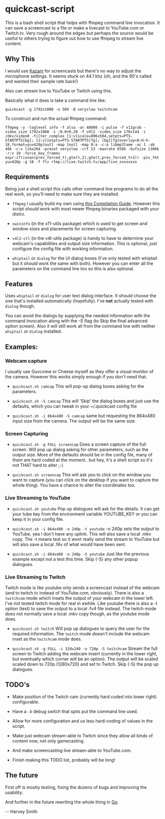 # quickcast-script

This is a bash shell script that helps with ffmpeg command line
invocation. It can save a screencast to a file or make a livecast to
YouTube.com or Twitch.tv. Very rough around the edges but perhaps the
source would be useful to others trying to figure out how to use
ffmpeg to stream live content.


## Why This

I would use [Kazam](http://launchpad.net/kazam) for screencasts but
there's no way to adjust the microphone settings. It seems stuck
on 44.1 khz (oh, and the 90's called and wanted their sample rate
back!)

Also can stream live to YouTube or Twitch using this.

Basically what it does is take a command line like:

`quickcast -g 1792x1008 -o 504 -Q veryslow twitchcam`

To construct and run the actual ffmpeg command:

`ffmpeg -y -loglevel info -f alsa -ar 48000 -i pulse -f x11grab -video_size 1792x1008 -i :0.0+0,28 -f v4l2 -video_size 176x144 -i /dev/video0 -filter_complex [1:v]scale=896x504,setpts=PTS-STARTPTS[bg]; [2:v]setpts=PTS-STARTPTS[fg]; [bg][fg]overlay=0:H-h-18,format=yuv420p[out] -map [out] -map 0:a -c:a libmp3lame -ac 1 -ab 48k -c:v libx264 -preset veryslow -crf 23 -maxrate 650k -bufsize 1300k -r:v 10 -force_key_frames expr:if(isnan(prev_forced_t),gte(t,2),gte(t,prev_forced_t+2)) -pix_fmt yuv420p -g 18 -f flv rtmp://live.twitch.tv/app/live_xxxxxxxx`


## Requirements

Being just a shell script this calls other command line programs to do
all the real work, so you'll need to make sure they are installed.

- `ffmpeg` I usually build my own using
  [this Compilation Guide](https://trac.ffmpeg.org/wiki/CompilationGuide/Ubuntu).
  However this script _should_ work with most newer ffmpeg binaries
  packaged with your distro.

- `xwininfo` (in the x11-utils package) which is used to get screen
  and window sizes and placements for screen capturing.

- `v4l2-ctl` (in the v4l-utils package) is handy to have to
  determine your webcam's capabilities and output size information.
  This is optional, just configure the config file with working
  information.
  
- `whiptail` or `dialog` for the UI dialog boxes (I've only tested
  with whiptail but it _should_ work the same with both). However
  you can enter all the parameters on the command line too so this
  is also optional.


## Features

Uses `whiptail` or `dialog` for user text dialog interface. It
_should_ choose the one that's installed automatically
(hopefully). I've **not** actually tested with `dialog` though.

You can avoid the dialogs by supplying the needed information with the
command invocation along with the -S flag (to Skip the final advanced
option screen). Also it will still work all from the command line with
neither `whiptail` or `dialog` installed.


## Examples:

### Webcam capture

I usually use Guvcview or Cheese myself as they offer a visual
monitor of the camera. However this works simply enough if you don't
need that.

- `quickcast.sh camcap` This will pop-up dialog boxes asking for the
  parameters.

- `quickcast.sh -S camcap` This will 'Skip' the dialog boxes and just
  use the defaults, which you can tweak in your ~/.quickcast config
  file

- `quickcast.sh -i 864x480 -S camcap` same but requesting the 864x480
  input size from the camera. The output will be the same size.

### Screen Capturing

- `quickcast.sh -g FULL screencap` Does a screen capture of the full
  screen. Will pop up dialog asking for other parameters, such as the
  output size. More of the defaults should be in the config file, many
  of them are hard coded at the moment.. but hey, it's a shell script
  so it's not THAT hard to alter ;-)

- `quickcast.sh screencap` This will ask you to click on the window
  you want to capture (you can click on the desktop if you want to
  capture the whole thing). You have a chance to alter the coordinates
  too.

### Live Streaming to YouTube

- `quickcast.sh youtube` Pop up dialogues will ask for the details. It
  can get your tube key from the environment variable YOUTUBE_KEY or
  you can keep it in your config file.

- `quickcast.sh -i 864x480 -o 240p -t youtube` -o 240p sets the output
  to YouTube, yea I don't have any uplink. This will also save a local
  .mkv copy. The -t means test so it wont really send the stream to
  YouTube but will also save a local .f4v of what would have been
  sent.

- `quickcast.sh -i 864x480 -o 240p -S youtube` Just like the previous
  example except not a test this time. Skip (-S) any other popup
  dialogues.

### Live Streaming to Twitch

  Twitch mode is like youtube only sends a screencast instead of the
  webcam (and to twitch.tv instead of YouTube.com, obviously).  There
  is also a `twitchcam` mode which insets the output of your webcam in
  the lower left. I've not tested twitch mode for real in awhile. Like
  youtube there is also a -t option (test) to save the output to a
  local .fv4 file instead. The twitch mode does not normally save a
  local .mkv copy though, as the youtube mode does.

- `quickcast.sh twitch` Will pop up dialogues to query the user for the
  required information. The `twitch` mode doesn't include the webcam
  inset as the `twitchcam` mode does.

- `quickcast.sh -g FULL -i 320x240 -o 720p -S twitchcam` Stream the
  full screen to Twitch adding the webcam insert (currently in the
  lower right, but eventually which corner will be an option). The
  output will be scaled scaled down to 720p (1280x720) and set to
  Twitch. Skip (-S) the pop up dialogues.

## TODO's

- Make position of the Twitch cam (currently hard coded into lower
  right) configurable.

- Have a `-D` debug switch that spits put the command line used.

- Allow for more configuration and us less hard-coding of values in the
  script.

- Make just webcam stream-able to Twitch since they allow all kinds of
  content now, not only gamecasting.

- And make screencasting live stream-able to YouTube.com. 

- Finish making this TODO list, probably will be long!

## The future

First off is mostly testing, fixing the dozens of bugs and improving
the usability.

And further in the future rewriting the whole thing in
[Go](https://golang.org/).

-- Harvey Smith
